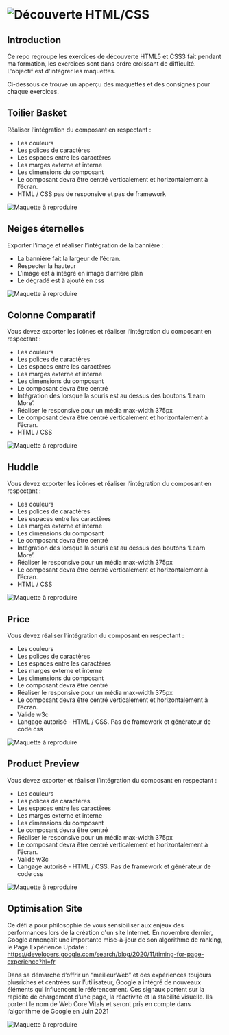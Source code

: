 # ![Découverte HTML/CSS](readMeAsset\banniereGitHub.png)

## Introduction 

Ce repo regroupe les exercices de découverte HTML5 et CSS3 fait pendant ma formation, les exercices sont dans ordre croissant de difficulté. L'objectif est d'intégrer les maquettes. 

Ci-dessous ce trouve un apperçu des maquettes et des consignes pour chaque exercices. 

## Toilier Basket

Réaliser l’intégration du composant en respectant :
- Les couleurs
- Les polices de caractères
- Les espaces entre les caractères
- Les marges externe et interne
- Les dimensions du composant
- Le composant devra être centré verticalement et horizontalement à l’écran.
- HTML / CSS pas de responsive et pas de framework 


![Maquette à reproduire](readMeAsset\01_tolier_basket.png)

## Neiges éternelles

Exporter l’image et réaliser l’intégration de la bannière :
- La bannière fait la largeur de l’écran.
- Respecter la hauteur
- L’image est à intégré en image d’arrière plan
- Le dégradé est à ajouté en css

![Maquette à reproduire](readMeAsset\02_neigeeternelle.png)

## Colonne Comparatif
Vous devez exporter les icônes et réaliser l’intégration du composant en respectant :
- Les couleurs
- Les polices de caractères
- Les espaces entre les caractères
- Les marges externe et interne
- Les dimensions du composant
- Le composant devra être centré
- Intégration des lorsque la souris est au dessus des boutons ‘Learn More’.
- Réaliser le responsive pour un média max-width 375px
- Le composant devra être centré verticalement et horizontalement à l’écran.
- HTML / CSS

![Maquette à reproduire](readMeAsset\03_colonne_comparatif.png)

## Huddle 

Vous devez exporter les icônes et réaliser l’intégration du composant en respectant :
- Les couleurs
- Les polices de caractères
- Les espaces entre les caractères
- Les marges externe et interne
- Les dimensions du composant
- Le composant devra être centré
- Intégration des lorsque la souris est au dessus des boutons ‘Learn More’.
- Réaliser le responsive pour un média max-width 375px
- Le composant devra être centré verticalement et horizontalement à l’écran.
- HTML / CSS


![Maquette à reproduire](readMeAsset\05_huddle.png)

## Price 

Vous devez réaliser l’intégration du composant en respectant :
- Les couleurs
- Les polices de caractères
- Les espaces entre les caractères
- Les marges externe et interne
- Les dimensions du composant
- Le composant devra être centré
- Réaliser le responsive pour un média max-width 375px
- Le composant devra être centré verticalement et horizontalement à l’écran.
- Valide w3c
- Langage autorisé - HTML / CSS. Pas de framework et générateur de code css


![Maquette à reproduire](readMeAsset\06_price.png)

## Product Preview

Vous devez exporter et réaliser l’intégration du composant en respectant :
- Les couleurs
- Les polices de caractères
- Les espaces entre les caractères
- Les marges externe et interne
- Les dimensions du composant
- Le composant devra être centré
- Réaliser le responsive pour un média max-width 375px
- Le composant devra être centré verticalement et horizontalement à l’écran.
- Valide w3c
- Langage autorisé - HTML / CSS. Pas de framework et générateur de code css

![Maquette à reproduire](readMeAsset\07_productPreview.png)

## Optimisation Site

Ce défi a pour philosophie de vous sensibiliser aux enjeux des performances lors de la création d'un site Internet. En novembre dernier, Google annonçait une importante mise-à-jour de son algorithme de ranking, le Page Expérience Update :
https://developers.google.com/search/blog/2020/11/timing-for-page-experience?hl=fr

Dans sa démarche d’offrir un “meilleurWeb” et des expériences toujours plusriches et centrées sur l’utilisateur, Google a intégré de nouveaux éléments qui influencent le référencement. Ces signaux portent sur la rapidité de chargement d’une page, la réactivité et la stabilité visuelle. Ils portent le nom de Web Core Vitals et seront pris en compte dans l’algorithme de Google en Juin 2021

![Maquette à reproduire](readMeAsset\08_optimisation_site.png)
